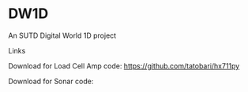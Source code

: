 # DW1D
An SUTD Digital World 1D project

Links

Download for Load Cell Amp code: https://github.com/tatobari/hx711py

Download for Sonar code: 

